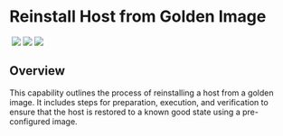 # Reinstall Host from Golden Image
&nbsp;![](https://img.shields.io/badge/ID-C5001-blue)&nbsp;![](https://img.shields.io/badge/Phase-Recovery_%28P0005%29-blue)&nbsp;![](https://img.shields.io/badge/Category-General-blue)
## Overview
This capability outlines the process of reinstalling a host from a golden image. It includes steps for preparation, execution, and verification to ensure that the host is restored to a known good state using a pre-configured image.